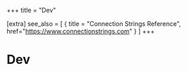 +++
title = "Dev"

[extra]
see_also = [
  { title = "Connection Strings Reference", href="https://www.connectionstrings.com" }
]
+++

# Dev